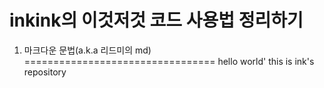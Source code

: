 # inkink의 이것저것 코드 사용법 정리하기
1. 마크다운 문법(a.k.a 리드미의 md)
=================================
hello world'
this is ink's repository
